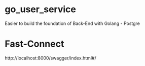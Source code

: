 # go_user_service
Easier to build the foundation of Back-End with Golang - Postgre

# Fast-Connect
http://localhost:8000/swagger/index.html#/
